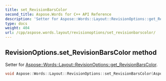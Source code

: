```yaml
---
title: set_RevisionBarsColor
second_title: Aspose.Words for C++ API Reference
description: 'Setter for Aspose::Words::Layout::RevisionOptions::get_RevisionBarsColor.'
type: docs
weight: 404
url: /cpp/aspose.words.layout/revisionoptions/set_revisionbarscolor/
---
```

## RevisionOptions.set_RevisionBarsColor method


Setter for [Aspose::Words::Layout::RevisionOptions::get_RevisionBarsColor](../get_revisionbarscolor/).

```cpp
void Aspose::Words::Layout::RevisionOptions::set_RevisionBarsColor(Aspose::Words::Layout::RevisionColor value)
```

